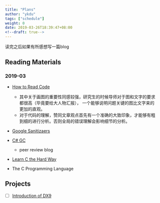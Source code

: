 ```yaml
---
title: "Plans"
author: "ykdu"
tags: ["schedule"]
weight: 0
date: 2019-03-26T18:39:47+08:00
<!--draft: true-->
---
```


读完之后如果有所感想写一篇blog

<!--more-->

## Reading Materials

### 2019-03

* [How to Read Code](https://www.codedump.info/post/20190324-how-to-read-code)
    - 其中关于画图的重要性同感较强，研究生的时候导师对于图和文字的要求都很高（毕竟要给大人物汇报），
    一个能够说明问题关键的图比文字来的更加的直观。
    - 对于代码的理解，赞同文章观点首先有一个准确的大致印象，才能够有粗到细的进行分析。否则全局的错误理解会影响细节的分析。

* [Google Sanitizaers](https://github.com/kasicass/blog/blob/master/cpp/2019_02_13_google_sanitizers.md)

* [C# GC](https://github.com/kasicass/blog/blob/master/csharp/2019_01_05_managed_heap_and_gc_principle_part_1.md)
    - peer review blog
    
* [Learn C the Hard Way](https://learncodethehardway.org/c/)

* The C Programming Language

## Projects
* [ ] [Introduction of DX9](https://github.com/kasicass/introdx9)

